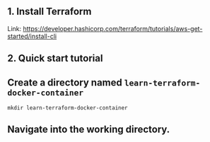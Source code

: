 ## 1. Install Terraform

Link: https://developer.hashicorp.com/terraform/tutorials/aws-get-started/install-cli

## 2. Quick start tutorial

Create a directory named `learn-terraform-docker-container`
----
```
mkdir learn-terraform-docker-container
```
Navigate into the working directory.
----


